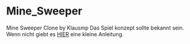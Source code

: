 # Mine_Sweeper
Mine Sweeper Clone by Klausmp
Das Spiel konzept sollte bekannt sein. Wenn nicht giebt es [HIER](https://www.bernhard-gaul.de/spiele/minesweeper/minesweeper-spielregel.html "Anleitung von Bernhard Gaul") eine kleine Anleitung.
